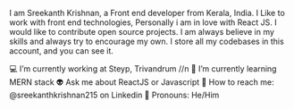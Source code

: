 I am Sreekanth Krishnan, a Front end developer from Kerala, India. I Like to work with front end technologies, Personally i am in love with React JS. I would like to contribute open source projects. I am always believe in my skills and always try to encourage my own. I store all my codebases in this account, and you can see it.

💻 I’m currently working at Steyp, Trivandrum //n
📖 I’m currently learning  MERN stack
👽 Ask me about ReactJS or Javascript
📱 How to reach me: @sreekanthkrishnan215 on Linkedin
👦 Pronouns: He/Him


